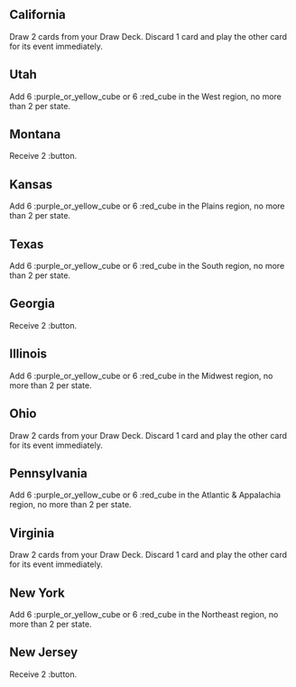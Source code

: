 ## California
Draw 2 cards from your Draw Deck. Discard 1 card and play the other card for its event immediately.

## Utah
Add 6 :purple_or_yellow_cube or 6 :red_cube in the West region, no more than 2 per state.

## Montana
Receive 2 :button.

## Kansas
Add 6 :purple_or_yellow_cube or 6 :red_cube in the Plains region, no more than 2 per state.

## Texas
Add 6 :purple_or_yellow_cube or 6 :red_cube in the South region, no more than 2 per state.

## Georgia
Receive 2 :button.

## Illinois
Add 6 :purple_or_yellow_cube or 6 :red_cube in the Midwest region, no more than 2 per state.

## Ohio
Draw 2 cards from your Draw Deck. Discard 1 card and play the other card for its event immediately.

## Pennsylvania
Add 6 :purple_or_yellow_cube or 6 :red_cube in the Atlantic & Appalachia region, no more than 2 per state.

## Virginia
Draw 2 cards from your Draw Deck. Discard 1 card and play the other card for its event immediately.

## New York
Add 6 :purple_or_yellow_cube or 6 :red_cube in the Northeast region, no more than 2 per state.

## New Jersey
Receive 2 :button.
